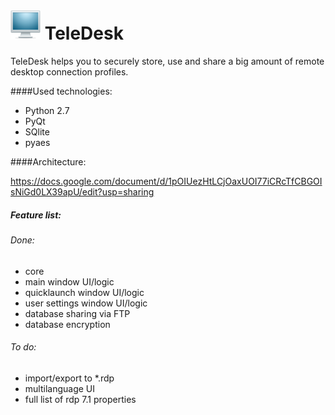 # ![TeleDesk](/res/computer.png?raw=true "TeleDesk") TeleDesk
TeleDesk helps you to securely store, use and share a big amount of remote desktop connection profiles. 

####Used technologies:
- Python 2.7
- PyQt
- SQlite
- pyaes

####Architecture:

https://docs.google.com/document/d/1pOIUezHtLCjOaxUOI77iCRcTfCBGOIsNiGd0LX39apU/edit?usp=sharing

##### Feature list:

###### Done:

- core
- main window UI/logic
- quicklaunch window UI/logic
- user settings window UI/logic
- database sharing via FTP
- database encryption

###### To do:

- import/export to *.rdp
- multilanguage UI
- full list of rdp 7.1 properties



